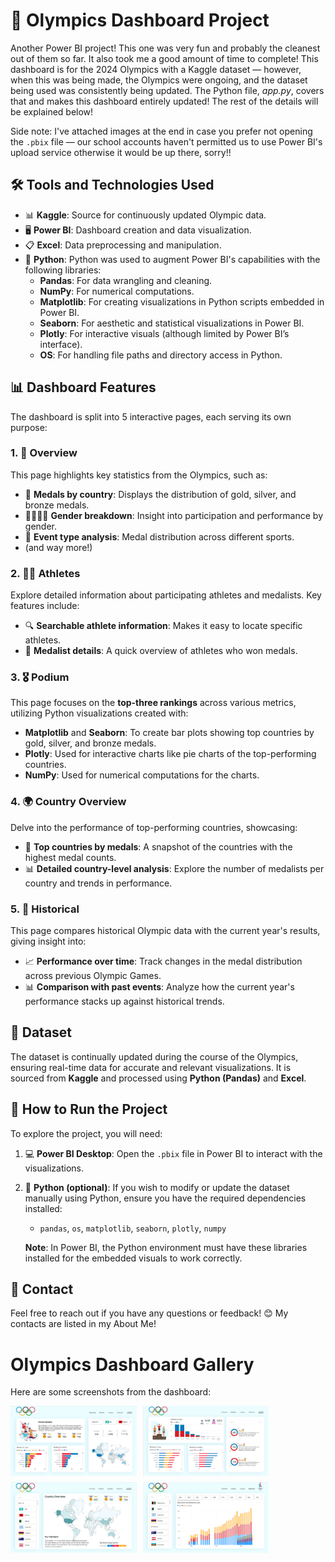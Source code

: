 # 🏅 Olympics Dashboard Project

Another Power BI project! This one was very fun and probably the cleanest out of them so far. It also took me a good amount of time to complete! This dashboard is for the 2024 Olympics with a Kaggle dataset — however, when this was being made, the Olympics were ongoing, and the dataset being used was consistently being updated. The Python file, *app.py*, covers that and makes this dashboard entirely updated! The rest of the details will be explained below!

Side note: I've attached images at the end in case you prefer not opening the `.pbix` file — our school accounts haven't permitted us to use Power BI's upload service otherwise it would be up there, sorry!!

## 🛠️ Tools and Technologies Used
- 📊 **Kaggle**: Source for continuously updated Olympic data.
- 🖥️ **Power BI**: Dashboard creation and data visualization.
- 📋 **Excel**: Data preprocessing and manipulation.
- 🐍 **Python**: Python was used to augment Power BI's capabilities with the following libraries:
  - **Pandas**: For data wrangling and cleaning.
  - **NumPy**: For numerical computations.
  - **Matplotlib**: For creating visualizations in Python scripts embedded in Power BI.
  - **Seaborn**: For aesthetic and statistical visualizations in Power BI.
  - **Plotly**: For interactive visuals (although limited by Power BI’s interface).
  - **OS**: For handling file paths and directory access in Python.

## 📊 Dashboard Features
The dashboard is split into 5 interactive pages, each serving its own purpose:

### 1. 🌟 Overview
This page highlights key statistics from the Olympics, such as:
- 🏅 **Medals by country**: Displays the distribution of gold, silver, and bronze medals.
- 👩‍🦰👨‍🦱 **Gender breakdown**: Insight into participation and performance by gender.
- 🏅 **Event type analysis**: Medal distribution across different sports.
- (and way more!)

### 2. 🏃‍♀️ Athletes
Explore detailed information about participating athletes and medalists. Key features include:
- 🔍 **Searchable athlete information**: Makes it easy to locate specific athletes.
- 🏅 **Medalist details**: A quick overview of athletes who won medals.

### 3. 🎖️ Podium
This page focuses on the **top-three rankings** across various metrics, utilizing Python visualizations created with:
- **Matplotlib** and **Seaborn**: To create bar plots showing top countries by gold, silver, and bronze medals.
- **Plotly**: Used for interactive charts like pie charts of the top-performing countries.
- **NumPy**: Used for numerical computations for the charts.

### 4. 🌍 Country Overview
Delve into the performance of top-performing countries, showcasing:
- 🥇 **Top countries by medals**: A snapshot of the countries with the highest medal counts.
- 📊 **Detailed country-level analysis**: Explore the number of medalists per country and trends in performance.

### 5. 📅 Historical
This page compares historical Olympic data with the current year's results, giving insight into:
- 📈 **Performance over time**: Track changes in the medal distribution across previous Olympic Games.
- 📊 **Comparison with past events**: Analyze how the current year's performance stacks up against historical trends.

## 📂 Dataset
The dataset is continually updated during the course of the Olympics, ensuring real-time data for accurate and relevant visualizations. It is sourced from **Kaggle** and processed using **Python (Pandas)** and **Excel**.

## 🚀 How to Run the Project
To explore the project, you will need:
1. 💻 **Power BI Desktop**: Open the `.pbix` file in Power BI to interact with the visualizations.
2. 🐍 **Python (optional)**: If you wish to modify or update the dataset manually using Python, ensure you have the required dependencies installed:
   - `pandas`, `os`, `matplotlib`, `seaborn`, `plotly`, `numpy`

   **Note**: In Power BI, the Python environment must have these libraries installed for the embedded visuals to work correctly.

## 📧 Contact
Feel free to reach out if you have any questions or feedback! 😊
My contacts are listed in my About Me!

# Olympics Dashboard Gallery

Here are some screenshots from the dashboard:

<div style="display: flex; flex-wrap: wrap; gap: 10px;">

  <img src="image.png" alt="Overview Page" style="width: 40%; height: auto;"/>

  <img src="image-1.png" alt="Athletes Page" style="width: 40%; height: auto;"/>

  <img src="image-2.png" alt="Country Overview Page" style="width: 40%; height: auto;"/>

  <img src="image-3.png" alt="Historical Page" style="width: 40%; height: auto;"/>

</div>
